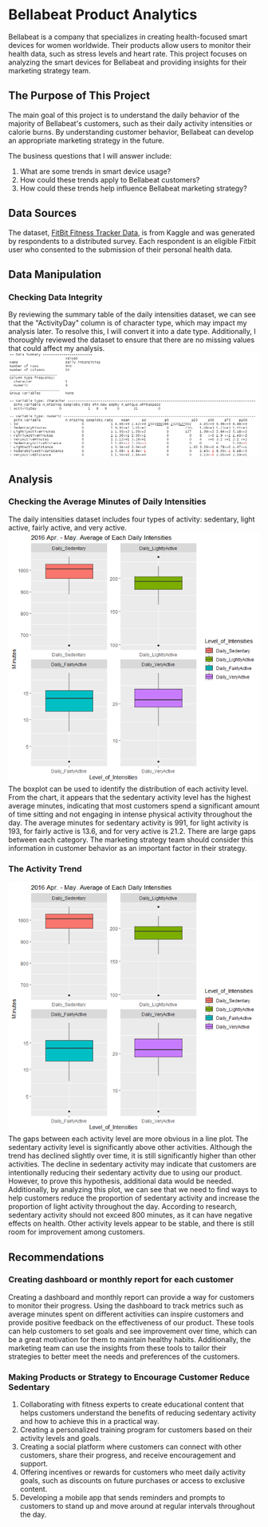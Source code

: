 # Bellabeat Product Analytics

Bellabeat is a company that specializes in creating health-focused smart devices for women worldwide. Their products allow users to monitor their health data, such as stress levels and heart rate. This project focuses on analyzing the smart devices for Bellabeat and providing insights for their marketing strategy team.

## The Purpose of This Project
The main goal of this project is to understand the daily behavior of the majority of Bellabeat's customers, such as their daily activity intensities or calorie burns. By understanding customer behavior, Bellabeat can develop an appropriate marketing strategy in the future.

The business questions that I will answer include:
1. What are some trends in smart device usage?
2. How could these trends apply to Bellabeat customers?
3. How could these trends help influence Bellabeat marketing strategy?

## Data Sources
The dataset, [FitBit Fitness Tracker Data](https://www.kaggle.com/datasets/arashnic/fitbit), is from Kaggle and was generated by respondents to a distributed survey. Each respondent is an eligible Fitbit user who consented to the submission of their personal health data.

## Data Manipulation
### Checking Data Integrity
By reviewing the summary table of the daily intensities dataset, we can see that the "ActivityDay" column is of character type, which may impact my analysis later. To resolve this, I will convert it into a date type. Additionally, I thoroughly reviewed the dataset to ensure that there are no missing values that could affect my analysis.
![summary_of_daily_intensities_dataset](daily_intensities_summary.png)

## Analysis
### Checking the Average Minutes of Daily Intensities
The daily intensities dataset includes four types of activity: sedentary, light active, fairly active, and very active.
![boxplot](mean_daily_intensities.png)
The boxplot can be used to identify the distribution of each activity level. From the chart, it appears that the sedentary activity level has the highest average minutes, indicating that most customers spend a significant amount of time sitting and not engaging in intense physical activity throughout the day. The average minutes for sedentary activity is 991, for light activity is 193, for fairly active is 13.6, and for very active is 21.2. There are large gaps between each category. The marketing strategy team should consider this information in customer behavior as an important factor in their strategy.

### The Activity Trend
![activity_trend](mean_daily_intensities.png)
The gaps between each activity level are more obvious in a line plot. The sedentary activity level is significantly above other activities. Although the trend has declined slightly over time, it is still significantly higher than other activities.
The decline in sedentary activity may indicate that customers are intentionally reducing their sedentary activity due to using our product. However, to prove this hypothesis, additional data would be needed.
Additionally, by analyzing this plot, we can see that we need to find ways to help customers reduce the proportion of sedentary activity and increase the proportion of light activity throughout the day. According to research, sedentary activity should not exceed 800 minutes, as it can have negative effects on health. Other activity levels appear to be stable, and there is still room for improvement among customers.

## Recommendations
### Creating dashboard or monthly report for each customer
Creating a dashboard and monthly report can provide a way for customers to monitor their progress. Using the dashboard to track metrics such as average minutes spent on different activities can inspire customers and provide positive feedback on the effectiveness of our product. These tools can help customers to set goals and see improvement over time, which can be a great motivation for them to maintain healthy habits. Additionally, the marketing team can use the insights from these tools to tailor their strategies to better meet the needs and preferences of the customers.

### Making Products or Strategy to Encourage Customer Reduce Sedentary
1. Collaborating with fitness experts to create educational content that helps customers understand the benefits of reducing sedentary activity and how to achieve this in a practical way.
2. Creating a personalized training program for customers based on their activity levels and goals.
3. Creating a social platform where customers can connect with other customers, share their progress, and receive encouragement and support.
4. Offering incentives or rewards for customers who meet daily activity goals, such as discounts on future purchases or access to exclusive content.
5. Developing a mobile app that sends reminders and prompts to customers to stand up and move around at regular intervals throughout the day.

